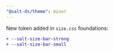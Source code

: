 ```yaml
---
"@salt-ds/theme": minor
---
```


New token added in `size.css` foundations:

```diff
+ --salt-size-bar-strong
+ --salt-size-bar-small
```
